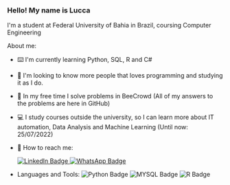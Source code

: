 ### Hello! My name is Lucca

I'm a student at Federal University of Bahia in Brazil, coursing Computer Engineering

About me:

- ⌨️ I'm currently learning Python, SQL, R and C#
- 🤝 I'm looking to know more people that loves programming and studying it as I do.
- 🐝 In my free time I solve problems in BeeCrowd (All of my answers to the problems are here in GitHub)
- 💻 I study courses outside the university, so I can learn more about IT automation, Data Analysis and Machine Learning (Until now: 25/07/2022)

- 📱 How to reach me: <div id="badges">
  <a href="https://www.linkedin.com/in/lucca-chastinet-430087235/">
    <img src="https://img.shields.io/badge/LinkedIn-blue?style=for-the-badge&logo=linkedin&logoColor=white" alt="LinkedIn Badge"/>
  </a>
  <a href="https://api.whatsapp.com/send?phone=5571983889079">
    <img src="https://img.shields.io/badge/WhatsApp-25D366?style=for-the-badge&logo=whatsapp&logoColor=white" alt="WhatsApp Badge">
  </a>
  </div>
  
- Languages and Tools:
  <img src= "https://img.shields.io/badge/Python-FFD43B?style=for-the-badge&logo=python&logoColor=blue" alt= "Python Badge"> <img src= "https://img.shields.io/badge/MySQL-005C84?style=for-the-badge&logo=mysql&logoColor=white" alt= "MYSQL Badge"> <img src= "	https://img.shields.io/badge/R-276DC3?style=for-the-badge&logo=r&logoColor=white" alt= "R Badge">

<!--
**LuccaChastinet/LuccaChastinet** is a ✨ _special_ ✨ repository because its `README.md` (this file) appears on your GitHub profile.

Here are some ideas to get you started:

- 🔭 I’m currently working on ...
- 🌱 I’m currently learning ...
- 👯 I’m looking to collaborate on ...
- 🤔 I’m looking for help with ...
- 💬 Ask me about ...
- 📫 How to reach me: ...
- 😄 Pronouns: ...
- ⚡ Fun fact: ...
-->
